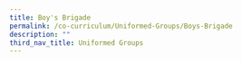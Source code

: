 ```yaml
---
title: Boy's Brigade
permalink: /co-curriculum/Uniformed-Groups/Boys-Brigade
description: ""
third_nav_title: Uniformed Groups
---
```

